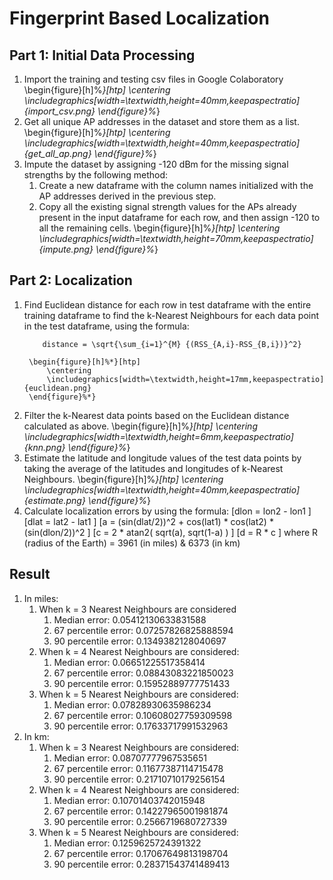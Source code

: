 # Fingerprint Based Localization
## Part 1: Initial Data Processing
1. Import the training and testing csv files in Google Colaboratory
        \begin{figure}[h]%*}[htp]
            \centering
            \includegraphics[width=\textwidth,height=40mm,keepaspectratio]{import_csv.png}
        \end{figure}%*}
2. Get all unique AP addresses in the dataset and store them as a list.
        \begin{figure}[h]%*}[htp]
            \centering
            \includegraphics[width=\textwidth,height=40mm,keepaspectratio]{get_all_ap.png}
        \end{figure}%*}
3. Impute the dataset by assigning -120 dBm for the missing signal strengths by the following method:
    1. Create a new dataframe with the column names initialized with the AP addresses derived in the previous step.
    2. Copy all the existing signal strength values for the APs already present in the input dataframe for each row, and then assign -120 to all the remaining cells.
        \begin{figure}[h]%*}[htp]
            \centering
            \includegraphics[width=\textwidth,height=70mm,keepaspectratio]{impute.png}
        \end{figure}%*}

## Part 2: Localization
1. Find Euclidean distance for each row in test dataframe with the entire training dataframe to find the k-Nearest Neighbours for each data point in the test dataframe, using the formula:<par>
    ```
        distance = \sqrt{\sum_{i=1}^{M} {(RSS_{A,i}-RSS_{B,i})}^2}
    ```
        \begin{figure}[h]%*}[htp]
            \centering
            \includegraphics[width=\textwidth,height=17mm,keepaspectratio]{euclidean.png}
        \end{figure}%*}
2. Filter the k-Nearest data points based on the Euclidean distance calculated as above.
        \begin{figure}[h]%*}[htp]
            \centering
            \includegraphics[width=\textwidth,height=6mm,keepaspectratio]{knn.png}
        \end{figure}%*}
3. Estimate the latitude and longitude values of the test data points by taking the average of the latitudes and longitudes of k-Nearest Neighbours.
        \begin{figure}[h]%*}[htp]
            \centering
            \includegraphics[width=\textwidth,height=40mm,keepaspectratio]{estimate.png}
        \end{figure}%*}
4. Calculate localization errors by using the formula:
        \[dlon = lon2 - lon1 \]
        \[dlat = lat2 - lat1 \]
\[a = (sin(dlat/2))^2 + cos(lat1) * cos(lat2) * (sin(dlon/2))^2 \]
\[c = 2 * atan2( sqrt(a), sqrt(1-a) ) \]
\[d = R * c  \] where R (radius of the Earth) = 3961 (in miles) \& 6373 (in km)

## Result
1. In miles:
    1. When k = 3 Nearest Neighbours are considered
        1. Median error: 0.05412130633831588
        2. 67 percentile error: 0.07257826825888594
        3. 90 percentile error: 0.1349382128040697
    2. When k = 4 Nearest Neighbours are considered:
        1. Median error: 0.06651225517358414
        2. 67 percentile error: 0.08843083221850023
        3. 90 percentile error: 0.15952889777751433
    3. When k = 5 Nearest Neighbours are considered:
        1. Median error: 0.07828930635986234
        2. 67 percentile error: 0.10608027759309598
        3. 90 percentile error: 0.17633717991532963
2. In km:
    1. When k = 3 Nearest Neighbours are considered:
        1. Median error: 0.08707777967535651
        2. 67 percentile error: 0.11677387114715478
        3. 90 percentile error: 0.21710710179256154
    2. When k = 4 Nearest Neighbours are considered:
        1. Median error: 0.10701403742015948
        2. 67 percentile error: 0.14227965001981874
        3. 90 percentile error: 0.2566719680727339
    3. When k = 5 Nearest Neighbours are considered:
        1. Median error: 0.1259625724391322
        2. 67 percentile error: 0.17067649813198704
        3. 90 percentile error: 0.28371543741489413
